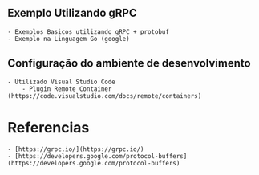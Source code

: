 

## Exemplo Utilizando gRPC 
    - Exemplos Basicos utilizando gRPC + protobuf 
    - Exemplo na Linguagem Go (google)

## Configuração do ambiente de desenvolvimento
    - Utilizado Visual Studio Code 
        - Plugin Remote Container (https://code.visualstudio.com/docs/remote/containers) 

# Referencias 

    - [https://grpc.io/](https://grpc.io/)
    - [https://developers.google.com/protocol-buffers](https://developers.google.com/protocol-buffers)
